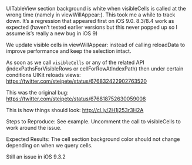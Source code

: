 UITableView section background is white when visibleCells is called at the wrong time (namely in viewWillAppear:).
This took me a while to track down. It’s a regression that appeared first on iOS 9.0. 8.3/8.4 work as expected (haven’t tested earlier versions but this never popped up so I assume is’s really a new bug in iOS 9)

We update visible cells in viewWillAppear: instead of calling reloadData to improve performance and keep the selection intact.

As soon as we call `visibleCells` or any of the related API (indexPathsForVisibleRows or cellForRowAtIndexPath) then under certain conditions UIKit reloads views: https://twitter.com/steipete/status/676832422902763520

This was the original bug:
https://twitter.com/steipete/status/676818752630059008

This is how things should look:
http://cl.ly/2H1j253r3H2A

Steps to Reproduce:
See example. Uncomment the call to visibleCells to work around the issue.

Expected Results:
The cell section background color should not change depending on when we query cells.

Still an issue in iOS 9.3.2